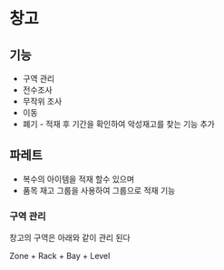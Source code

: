 # 창고

## 기능

- 구역 관리
- 전수조사
- 무작위 조사
- 이동
- 폐기 - 적재 후 기간을 확인하여 악성재고를 찾는 기능 추가

## 파레트

- 복수의 아이템을 적재 할수 있으며
- 품목 재고 그룹을 사용하여 그룹으로 적재 기능

### 구역 관리

창고의 구역은 아래와 같이 관리 된다

Zone + Rack + Bay + Level





